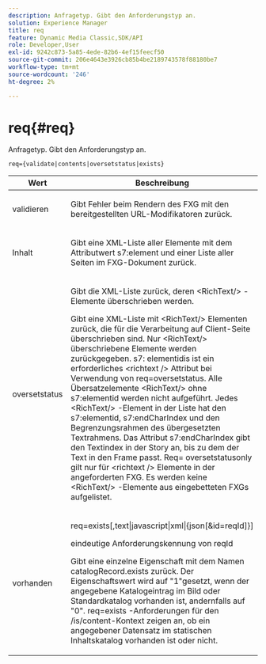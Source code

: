 ```yaml
---
description: Anfragetyp. Gibt den Anforderungstyp an.
solution: Experience Manager
title: req
feature: Dynamic Media Classic,SDK/API
role: Developer,User
exl-id: 9242c873-5a85-4ede-82b6-4ef15feecf50
source-git-commit: 206e4643e3926cb85b4be2189743578f88180be7
workflow-type: tm+mt
source-wordcount: '246'
ht-degree: 2%

---
```


# req{#req}

Anfragetyp. Gibt den Anforderungstyp an.

`req={validate|contents|oversetstatus|exists}`

<table id="table_F39239E5244746DB9F253BB0D5E85D54"> 
 <thead> 
  <tr> 
   <th colname="col1" class="entry"> Wert </th> 
   <th colname="col2" class="entry"> Beschreibung </th> 
  </tr> 
 </thead>
 <tbody> 
  <tr> 
   <td colname="col1"> <p> <span class="codeph"> validieren</span> </p> </td> 
   <td colname="col2"> <p> Gibt Fehler beim Rendern des FXG mit den bereitgestellten URL-Modifikatoren zurück. </p> </td> 
  </tr> 
  <tr> 
   <td colname="col1"> <p> <span class="codeph"> Inhalt</span> </p> </td> 
   <td colname="col2"> <p> Gibt eine XML-Liste aller Elemente mit dem Attributwert <span class="codeph"> s7:element</span> und einer Liste aller Seiten im FXG-Dokument zurück. </p> </td> 
  </tr> 
  <tr> 
   <td colname="col1"> <p> <span class="codeph"> oversetstatus</span> </p> </td> 
   <td colname="col2"> <p>Gibt die XML-Liste zurück, deren <span class="codeph"> &lt;RichText/&gt;</span> -Elemente überschrieben werden. </p> <p>Gibt eine XML-Liste mit <span class="+ topic/ph pr-d/codeph codeph"> &lt;RichText/&gt;</span> Elementen zurück, die für die Verarbeitung auf Client-Seite überschrieben sind. Nur <span class="+ topic/ph pr-d/codeph codeph"> &lt;RichText/&gt;</span> überschriebene Elemente werden zurückgegeben. <span class="+ topic/ph pr-d/codeph codeph"> s7: </span> elementidis ist ein erforderliches  <span class="+ topic/ph pr-d/codeph codeph"> &lt;richtext /&gt;</span> Attribut bei Verwendung von  <span class="+ topic/ph pr-d/codeph codeph"> req=oversetstatus</span>. Alle Übersatzelemente <span class="+ topic/ph pr-d/codeph codeph"> &lt;RichText/&gt;</span> ohne <span class="+ topic/ph pr-d/codeph codeph"> s7:elementid</span> werden nicht aufgeführt. Jedes <span class="+ topic/ph pr-d/codeph codeph"> &lt;RichText/&gt;</span> -Element in der Liste hat den <span class="+ topic/ph pr-d/codeph codeph"> s7:elementid</span>, <span class="+ topic/ph pr-d/codeph codeph"> s7:endCharIndex</span> und den Begrenzungsrahmen des übergesetzten Textrahmens. Das Attribut <span class="+ topic/ph pr-d/codeph codeph"> s7:endCharIndex</span> gibt den Textindex in der Story an, bis zu dem der Text in den Frame passt. <span class="+ topic/ph pr-d/codeph codeph"> Req=</span> oversetstatusonly gilt nur für  <span class="+ topic/ph pr-d/codeph codeph"> &lt;richtext /&gt;</span> Elemente in der angeforderten FXG. Es werden keine <span class="+ topic/ph pr-d/codeph codeph"> &lt;RichText/&gt;</span> -Elemente aus eingebetteten FXGs aufgelistet. </p> </td> 
  </tr> 
  <tr> 
   <td colname="col1"> <p> <span class="codeph"> vorhanden</span> </p> </td> 
   <td colname="col2"> <p> <span class="codeph"> req=exists[,text|javascript|xml|{json[&amp;id=reqId]}]</span> </p> <p>eindeutige Anforderungskennung von reqId </p> <p>Gibt eine einzelne Eigenschaft mit dem Namen catalogRecord.exists zurück. Der Eigenschaftswert wird auf "1"gesetzt, wenn der angegebene Katalogeintrag im Bild oder Standardkatalog vorhanden ist, andernfalls auf "0". req=exists -Anforderungen für den /is/content-Kontext zeigen an, ob ein angegebener Datensatz im statischen Inhaltskatalog vorhanden ist oder nicht. </p> </td> 
  </tr> 
 </tbody> 
</table>
